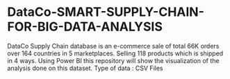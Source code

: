 # DataCo-SMART-SUPPLY-CHAIN-FOR-BIG-DATA-ANALYSIS
DataCo Supply Chain database is an e-commerce sale of total 66K orders over 164 countries in 5 marketplaces. Selling 118 products which is shipped in 4 ways. Using Power BI this repository will show the visualization of the analysis done on this dataset.
Type of data : CSV Files 
